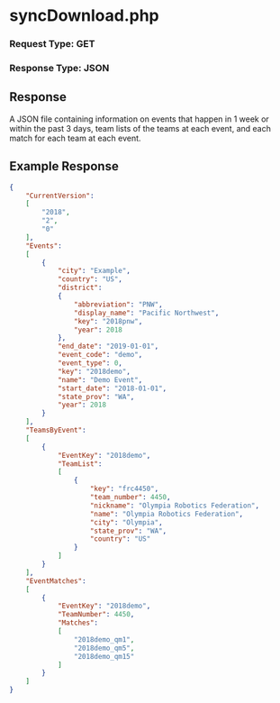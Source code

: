# syncDownload.php

### Request Type: GET
### Response Type: JSON

## Response 
A JSON file containing information on events that happen in 1 week or within the past 3 days, team lists of the teams at each event, and each match for each team at each event.

## Example Response

```json
{
    "CurrentVersion":
    [
        "2018",
        "2",
        "0"
    ],
    "Events":
    [
        {
            "city": "Example",
            "country": "US",
            "district":
            {
                "abbreviation": "PNW",
                "display_name": "Pacific Northwest",
                "key": "2018pnw",
                "year": 2018
            },
            "end_date": "2019-01-01",
            "event_code": "demo",
            "event_type": 0,
            "key": "2018demo",
            "name": "Demo Event",
            "start_date": "2018-01-01",
            "state_prov": "WA",
            "year": 2018
        }
    ],
    "TeamsByEvent":
    [
        {
            "EventKey": "2018demo",
            "TeamList":
            [
                {
                    "key": "frc4450",
                    "team_number": 4450,
                    "nickname": "Olympia Robotics Federation",
                    "name": "Olympia Robotics Federation",
                    "city": "Olympia",
                    "state_prov": "WA",
                    "country": "US"
                }
            ]
        }
    ],
    "EventMatches":
    [
        {
            "EventKey": "2018demo",
            "TeamNumber": 4450,
            "Matches":
            [
                "2018demo_qm1",
                "2018demo_qm5",
                "2018demo_qm15"
            ]
        }
    ]
}
```